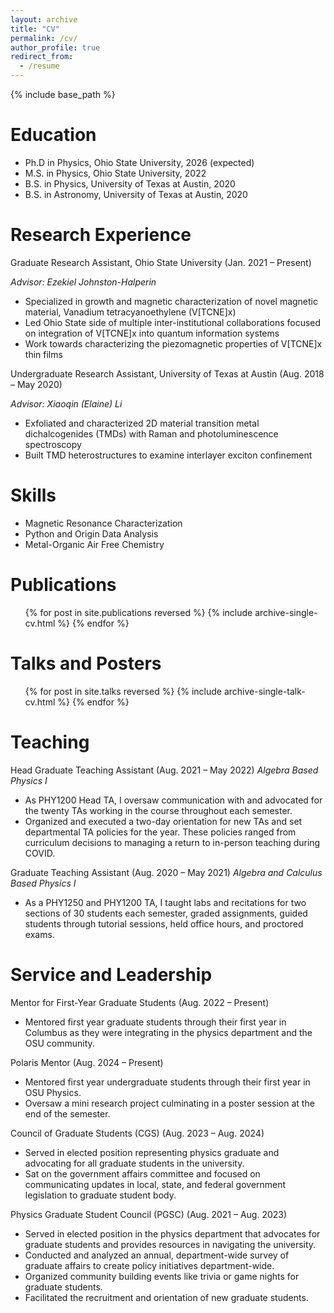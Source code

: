 ```yaml
---
layout: archive
title: "CV"
permalink: /cv/
author_profile: true
redirect_from:
  - /resume
---
```


{% include base_path %}

Education
======
* Ph.D in Physics, Ohio State University, 2026 (expected)
* M.S. in Physics, Ohio State University, 2022
* B.S. in Physics, University of Texas at Austin, 2020
* B.S. in Astronomy, University of Texas at Austin, 2020

Research Experience
======
Graduate Research Assistant, Ohio State University	(Jan. 2021 – Present)

*Advisor: Ezekiel Johnston-Halperin*
  * Specialized in growth and magnetic characterization of novel magnetic material, Vanadium tetracyanoethylene (V[TCNE]x)
  * Led Ohio State side of multiple inter-institutional collaborations focused on integration of V[TCNE]x into quantum information systems
  * Work towards characterizing the piezomagnetic properties of V[TCNE]x thin films

Undergraduate Research Assistant, University of Texas at Austin	(Aug. 2018 – May 2020)

*Advisor: Xiaoqin (Elaine) Li*
* Exfoliated and characterized 2D material transition metal dichalcogenides (TMDs) with Raman and photoluminescence spectroscopy
* Built TMD heterostructures to examine interlayer exciton confinement
  
Skills
======
* Magnetic Resonance Characterization
* Python and Origin Data Analysis
* Metal-Organic Air Free Chemistry

Publications
======
  <ul>{% for post in site.publications reversed %}
    {% include archive-single-cv.html %}
  {% endfor %}</ul>
  
Talks and Posters
======
  <ul>{% for post in site.talks reversed %}
    {% include archive-single-talk-cv.html  %}
  {% endfor %}</ul>
  
Teaching
======
Head Graduate Teaching Assistant 	(Aug. 2021 – May 2022)
*Algebra Based Physics I*
* As PHY1200 Head TA, I oversaw communication with and advocated for the twenty TAs working in the course throughout each semester.
* Organized and executed a two-day orientation for new TAs and set departmental TA policies for the year. These policies ranged from curriculum decisions to managing a return to in-person teaching during COVID.

Graduate Teaching Assistant 	(Aug. 2020 – May 2021)
*Algebra and Calculus Based Physics I*
* As a PHY1250 and PHY1200 TA, I taught labs and recitations for two sections of 30 students each semester, graded assignments, guided students through tutorial sessions, held office hours, and proctored exams.


  
Service and Leadership
======
Mentor for First-Year Graduate Students 	(Aug. 2022 – Present)
* Mentored first year graduate students through their first year in Columbus as they were integrating in the physics department and the OSU community.

Polaris Mentor	(Aug. 2024 – Present)
* Mentored first year undergraduate students through their first year in OSU Physics.
* Oversaw a mini research project culminating in a poster session at the end of the semester.

Council of Graduate Students (CGS)	(Aug. 2023 – Aug. 2024)
* Served in elected position representing physics graduate and advocating for all graduate students in the university. 
* Sat on the government affairs committee and focused on communicating updates in local, state, and federal government legislation to graduate student body.

Physics Graduate Student Council (PGSC)	(Aug. 2021 – Aug. 2023)
* Served in elected position in the physics department that advocates for graduate students and provides resources in navigating the university. 
* Conducted and analyzed an annual, department-wide survey of graduate affairs to create policy initiatives department-wide.
* Organized community building events like trivia or game nights for graduate students.
* Facilitated the recruitment and orientation of new graduate students. 

